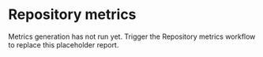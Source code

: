 # Repository metrics

Metrics generation has not run yet. Trigger the Repository metrics workflow to replace this placeholder report.
